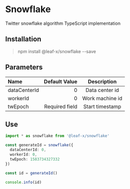 # Snowflake

Twitter snowflake algorithm TypeScript implementation

## Installation

> npm install @leaf-x/snowflake --save

## Parameters

| Name         |  Default Value |   Description   |
| :----------- | -------------: | :-------------: |
| dataCenterId |              0 | Data center id  |
| workerId     |              0 | Work machine id |
| twEpoch      | Required field | Start timestamp |

## Use

```typescript
import * as snowflake from '@leaf-x/snowflake'

const generateId = snowflake({
  dataCenterId: 0,
  workerId: 0,
  twEpoch: 1583734327332
})

const id = generateId()

console.info(id)
```
